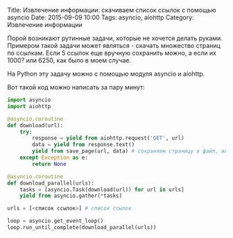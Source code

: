 Title: Извлечение информации: скачиваем список ссылок с помощью asyncio
Date: 2015-09-09 10:00
Tags: asyncio, aiohttp
Category: Извлечение информации

Порой возникают рутинные задачи, которые не хочется делать руками. Примером такой задачи может являться - скачать множество страниц по ссылкам. Если 5 ссылок еще вручную сохранить можно, а если их 1000? или 6250, как было в моем случае. 

На Python эту задачу можно с помощью модуля asyncio и aiohttp. 

Вот такой код можно написать за пару минут:


```python
import asyncio
import aiohttp

@asyncio.coroutine
def download(url):
    try:
        response = yield from aiohttp.request('GET', url)
        data = yield from response.text()
        yield from save_page(url, data) # сохраняем страницу в файл, или еще куда
    except Exception as e:
        return None

@asyncio.coroutine
def download_parallel(urls):
    tasks = [asyncio.Task(download(url)) for url in urls]
    yield from asyncio.gather(*tasks)

urls = [<список ссылок>] # список ссылок

loop = asyncio.get_event_loop()
loop.run_until_complete(download_parallel(urls))

```